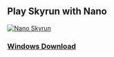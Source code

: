 ## Play Skyrun with Nano
[![Nano Skyrun](https://img.youtube.com/vi/EUSL3VeemuM/0.jpg)](https://www.youtube.com/watch?v=EUSL3VeemuM "Nano Skyrun")  
### [Windows Download](https://drive.google.com/file/d/1k-seFwbY-T9jqtFtWpfAY6fHMs8w2E3W/view?usp=sharing)
